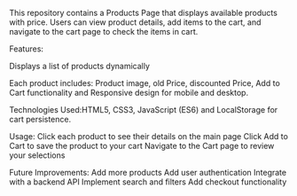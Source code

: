 This repository contains a Products Page that displays available products with price. Users can view product details, add items to the cart, and navigate to the cart page to check the items in cart.

Features:

Displays a list of products dynamically

Each product includes: Product image, old Price, discounted Price, Add to Cart functionality and Responsive design for mobile and desktop.

Technologies Used:HTML5, CSS3, JavaScript (ES6) and LocalStorage for cart persistence.


Usage:
Click each product to see their details on the main page
Click Add to Cart to save the product to your cart
Navigate to the Cart page to review your selections

Future Improvements:
Add more products
Add user authentication
Integrate with a backend API
Implement search and filters
Add checkout functionality



